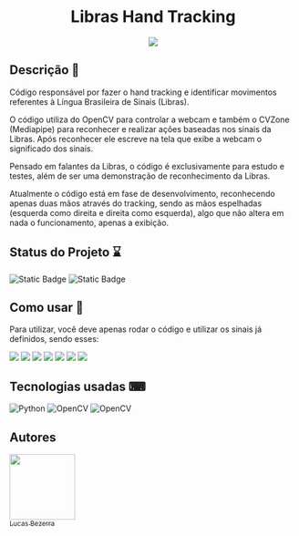 <div align="center">
  <h1>Libras Hand Tracking</h1>
  <img align="middle" src=https://github.com/lucaslfb/WebScrapingAirBnb/assets/128868356/2925b5f5-e24b-4cce-b7f7-d1df15632a9e>
</div>



<h2>Descrição 📃</h2>
<p>Código responsável por fazer o hand tracking e identificar movimentos referentes à Língua Brasileira de Sinais (Libras).</p>

<p>O código utiliza do OpenCV para controlar a webcam e também o CVZone (Mediapipe) para reconhecer e realizar ações baseadas
  nos sinais da Libras. Após reconhecer ele escreve na tela que exibe a webcam o significado dos sinais.</p>

<p>Pensado em falantes da Libras, o código é exclusivamente para estudo e testes, além de ser uma demonstração de reconhecimento
  da Libras.</p>

<p>Atualmente o código está em fase de desenvolvimento, reconhecendo apenas duas mãos através do tracking, sendo as mãos
  espelhadas (esquerda como direita e direita como esquerda), algo que não altera em nada o funcionamento, apenas a exibição.</p>

<h2>Status do Projeto ⌛</h2>
   
 ![Static Badge](https://img.shields.io/badge/Status-building-orange)
 ![Static Badge](https://img.shields.io/badge/Version-v1.0.1-blue)

<h2>Como usar 👣</h2>
<p>Para utilizar, você deve apenas rodar o código e utilizar os sinais já definidos, sendo esses:</p>

<p>
  <img src=https://github.com/user-attachments/assets/2fec8fad-e5cd-41ba-9a2b-22a3f3a82e7e>
  <img src=https://github.com/lucaslfb/WebScrapingAirBnb/assets/128868356/85aea485-5c8c-425c-8f29-a834bb619f6a>
  <img src=https://github.com/lucaslfb/WebScrapingAirBnb/assets/128868356/7f807ed2-102f-41b6-96e9-370c9721be63>
  <img src=https://github.com/lucaslfb/WebScrapingAirBnb/assets/128868356/0a60bcbb-35eb-415d-af4c-41cacfa42414>
  <img src=https://github.com/lucaslfb/WebScrapingAirBnb/assets/128868356/b0561d92-1a86-4026-b01b-9aaa6ba4e976>
  <img src=https://github.com/lucaslfb/WebScrapingAirBnb/assets/128868356/51dfb2d3-0ff8-4450-bc4d-cbb36ee4de40>
  <img src=https://github.com/lucaslfb/WebScrapingAirBnb/assets/128868356/e9cd8158-1d4b-475f-8af3-00ce794e2941>
</p>
  
<h2>Tecnologias usadas ⌨</h2>
  
 ![Python](https://img.shields.io/badge/python-3670A0?style=for-the-badge&logo=python&logoColor=ffdd54) ![OpenCV](https://img.shields.io/badge/opencv-%23white.svg?style=for-the-badge&logo=opencv&logoColor=white) ![OpenCV](https://img.shields.io/badge/mediapipe-%23white.svg?style=for-the-badge&logo=google&logoColor=white&color=blue)

<h2>Autores</h2>

[<img loading="lazy" src="https://avatars.githubusercontent.com/u/128868356?s=400&u=e46a4a066ab7c8789bb2ba1d68758a5471565aec&v=4" width=115><br><sub>Lucas Bezerra</sub>](https://github.com/lucaslfb)
